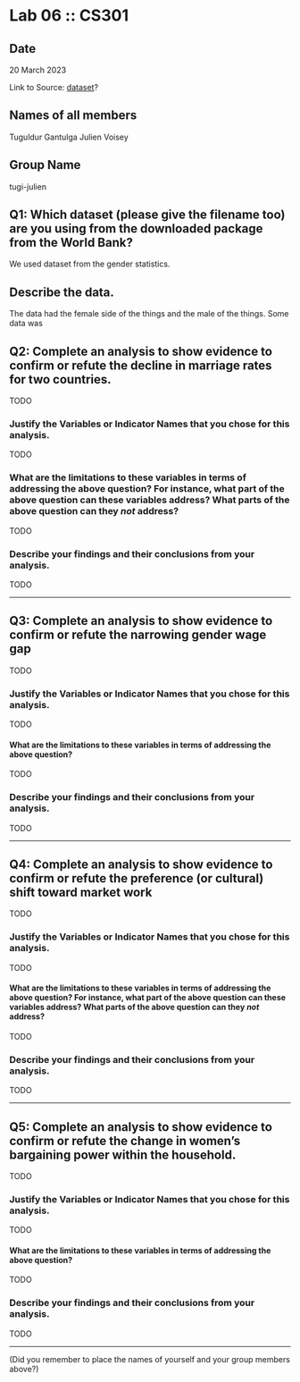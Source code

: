 # Lab 06 :: CS301

## Date

20 March 2023

Link to Source: [dataset](https://datacatalog.worldbank.org/search/dataset/0037654/Gender-Statistics)?

## Names of all members 

Tuguldur Gantulga
Julien Voisey

## Group Name

tugi-julien

## Q1: Which dataset (please give the filename too) are you using from the downloaded package from the World Bank?

We used dataset from the gender statistics.

## Describe the data.

The data had the female side of the things and the male of the things. Some data was 

## Q2: Complete an analysis to show evidence to confirm or refute the decline in marriage rates for two countries. 

TODO

### Justify the Variables or Indicator Names that you chose for this analysis. 

TODO

### What are the limitations to these variables in terms of addressing the above question? For instance, what part of the above question can these variables address? What parts of the above question can they _not_ address?

TODO

### Describe your findings and their conclusions from your analysis.

TODO

---

## Q3: Complete an analysis to show evidence to confirm or refute the narrowing gender wage gap

TODO

### Justify the Variables or Indicator Names that you chose for this analysis. 

TODO

#### What are the limitations to these variables in terms of addressing the above question? 

TODO

### Describe your findings and their conclusions from your analysis.

TODO

---

## Q4: Complete an analysis to show evidence to confirm or refute the preference (or cultural) shift toward market work

TODO

### Justify the Variables or Indicator Names that you chose for this analysis. 

TODO

#### What are the limitations to these variables in terms of addressing the above question? For instance, what part of the above question can these variables address? What parts of the above question can they _not_ address?

TODO

### Describe your findings and their conclusions from your analysis.

TODO

---

## Q5: Complete an analysis to show evidence to confirm or refute the change in women’s bargaining power within the household.

TODO

### Justify the Variables or Indicator Names that you chose for this analysis. 

TODO

#### What are the limitations to these variables in terms of addressing the above question? 

TODO

### Describe your findings and their conclusions from your analysis.

TODO

---

(Did you remember to place the names of yourself and your group members above?)